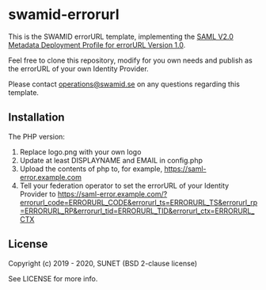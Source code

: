 # swamid-errorurl

This is the SWAMID errorURL template, implementing the [SAML V2.0 Metadata Deployment Profile for errorURL Version 1.0](https://refeds.org/specifications/saml-v2-0-metadata-deployment-profile-for-errorurl-version-1-0).

Feel free to clone this repository, modify for you own needs and publish as the errorURL of your own Identity Provider.

Please contact operations@swamid.se on any questions regarding this template.

## Installation

The PHP version:

1. Replace logo.png with your own logo
1. Update at least DISPLAYNAME and EMAIL in config.php
1. Upload the contents of php to, for example, https://saml-error.example.com
1. Tell your federation operator to set the errorURL of your Identity Provider to https://saml-error.example.com/?errorurl_code=ERRORURL_CODE&errorurl_ts=ERRORURL_TS&errorurl_rp=ERRORURL_RP&errorurl_tid=ERRORURL_TID&errorurl_ctx=ERRORURL_CTX

## License

Copyright (c) 2019 - 2020, SUNET (BSD 2-clause license)

See LICENSE for more info.
